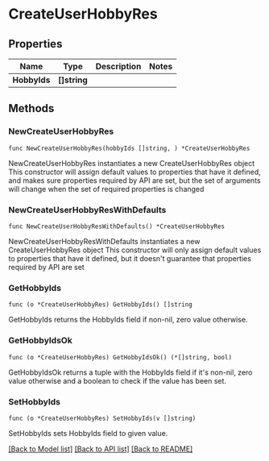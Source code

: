 # CreateUserHobbyRes

## Properties

Name | Type | Description | Notes
------------ | ------------- | ------------- | -------------
**HobbyIds** | **[]string** |  | 

## Methods

### NewCreateUserHobbyRes

`func NewCreateUserHobbyRes(hobbyIds []string, ) *CreateUserHobbyRes`

NewCreateUserHobbyRes instantiates a new CreateUserHobbyRes object
This constructor will assign default values to properties that have it defined,
and makes sure properties required by API are set, but the set of arguments
will change when the set of required properties is changed

### NewCreateUserHobbyResWithDefaults

`func NewCreateUserHobbyResWithDefaults() *CreateUserHobbyRes`

NewCreateUserHobbyResWithDefaults instantiates a new CreateUserHobbyRes object
This constructor will only assign default values to properties that have it defined,
but it doesn't guarantee that properties required by API are set

### GetHobbyIds

`func (o *CreateUserHobbyRes) GetHobbyIds() []string`

GetHobbyIds returns the HobbyIds field if non-nil, zero value otherwise.

### GetHobbyIdsOk

`func (o *CreateUserHobbyRes) GetHobbyIdsOk() (*[]string, bool)`

GetHobbyIdsOk returns a tuple with the HobbyIds field if it's non-nil, zero value otherwise
and a boolean to check if the value has been set.

### SetHobbyIds

`func (o *CreateUserHobbyRes) SetHobbyIds(v []string)`

SetHobbyIds sets HobbyIds field to given value.



[[Back to Model list]](../README.md#documentation-for-models) [[Back to API list]](../README.md#documentation-for-api-endpoints) [[Back to README]](../README.md)


